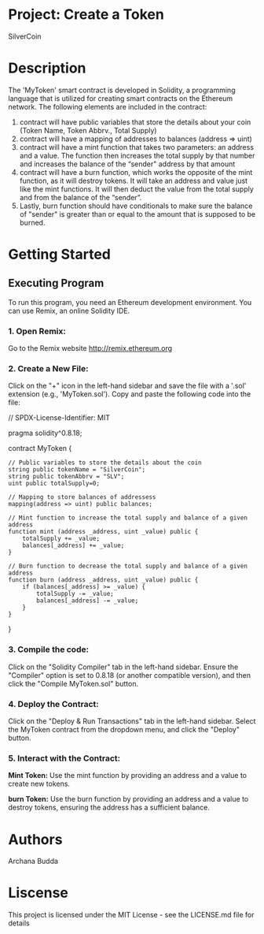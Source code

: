 # Project: Create a Token
SilverCoin
# Description
The 'MyToken' smart contract is developed in Solidity, a programming language that is utilized for creating smart contracts on the Ethereum network. The following elements are included in the contract:
1. contract will have public variables that store the details about your coin (Token Name, Token Abbrv., Total Supply)
2. contract will have a mapping of addresses to balances (address => uint)
3. contract will have a mint function that takes two parameters: an address and a value.
   The function then increases the total supply by that number and increases the balance of the “sender" address by that amount
4. contract will have a burn function, which works the opposite of the mint function, as it will destroy tokens. 
   It will take an address and value just like the mint functions. It will then deduct the value from the total supply and from the balance of the “sender”.
5. Lastly, burn function should have conditionals to make sure the balance of "sender" is greater than or equal to the amount that is supposed to be burned.
# Getting Started
## Executing Program
To run this program, you need an Ethereum development environment. You can use Remix, an online Solidity IDE.
### 1. Open Remix:
Go to the Remix website http://remix.ethereum.org 
### 2. Create a New File:
Click on the "+" icon in the left-hand sidebar and save the file with a '.sol' extension (e.g., 'MyToken.sol'). Copy and paste the following code into the file:

// SPDX-License-Identifier: MIT

pragma solidity^0.8.18;

contract MyToken {

    // Public variables to store the details about the coin
    string public tokenName = "SilverCoin";
    string public tokenAbbrv = "SLV";
    uint public totalSupply=0;

    // Mapping to store balances of addressess
    mapping(address => uint) public balances;

    // Mint function to increase the total supply and balance of a given address
    function mint (address _address, uint _value) public {
        totalSupply += _value;
        balances[_address] += _value;
    }

    // Burn function to decrease the total supply and balance of a given address
    function burn (address _address, uint _value) public {
        if (balances[_address] >= _value) {
            totalSupply -= _value;
            balances[_address] -= _value;
        }
    }
}

### 3. Compile the code:
Click on the "Solidity Compiler" tab in the left-hand sidebar. Ensure the "Compiler" option is set to 0.8.18 (or another compatible version), and then click the "Compile MyToken.sol" button.
### 4. Deploy the Contract:
Click on the "Deploy & Run Transactions" tab in the left-hand sidebar. Select the MyToken contract from the dropdown menu, and click the "Deploy" button.
### 5. Interact with the Contract:
**Mint Token:** Use the mint function by providing an address and a value to create new tokens.

**burn Token:** Use the burn function by providing an address and a value to destroy tokens, ensuring the address has a sufficient balance.
# Authors
Archana Budda
# Liscense
This project is licensed under the MIT License - see the LICENSE.md file for details
